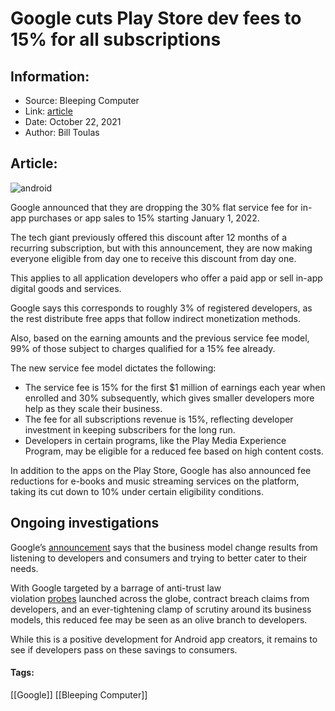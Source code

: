 # Google cuts Play Store dev fees to 15% for all subscriptions
### 

## Information:
+ Source: Bleeping Computer
+ Link: [article](https://www.bleepingcomputer.com/news/google/google-cuts-play-store-dev-fees-to-15-percent-for-all-subscriptions/)
+ Date: October 22, 2021
+ Author: Bill Toulas


## Article:
![android](https://www.bleepstatic.com/content/hl-images/2021/09/17/Android-headpic.jpg?rand=1031636615)


Google announced that they are dropping the 30% flat service fee for in-app purchases or app sales to 15% starting January 1, 2022. 


The tech giant previously offered this discount after 12 months of a recurring subscription, but with this announcement, they are now making everyone eligible from day one to receive this discount from day one.


This applies to all application developers who offer a paid app or sell in-app digital goods and services.


Google says this corresponds to roughly 3% of registered developers, as the rest distribute free apps that follow indirect monetization methods. 


Also, based on the earning amounts and the previous service fee model, 99% of those subject to charges qualified for a 15% fee already. 


The new service fee model dictates the following: 


* The service fee is 15% for the first $1 million of earnings each year when enrolled and 30% subsequently, which gives smaller developers more help as they scale their business.
* The fee for all subscriptions revenue is 15%, reflecting developer investment in keeping subscribers for the long run.
* Developers in certain programs, like the Play Media Experience Program, may be eligible for a reduced fee based on high content costs.


In addition to the apps on the Play Store, Google has also announced fee reductions for e-books and music streaming services on the platform, taking its cut down to 10% under certain eligibility conditions. 


Ongoing investigations
----------------------


Google’s [announcement](https://android-developers.googleblog.com/2021/10/evolving-business-model.html) says that the business model change results from listening to developers and consumers and trying to better cater to their needs. 


With Google targeted by a barrage of anti-trust law violation [probes](https://www.law360.com/articles/1401160) launched across the globe, contract breach claims from developers, and an ever-tightening clamp of scrutiny around its business models, this reduced fee may be seen as an olive branch to developers.


While this is a positive development for Android app creators, it remains to see if developers pass on these savings to consumers.




#### Tags:
[[Google]] [[Bleeping Computer]]
